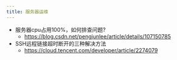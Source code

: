 ```yaml
---
title: 服务器运维
---
```

- 服务器cpu占用100%，如何排查问题?
    - https://blog.csdn.net/pengjunlee/article/details/107150785
- SSH远程链接超时断开的三种解决方法
    - https://cloud.tencent.com/developer/article/2274079